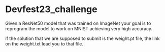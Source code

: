 # Devfest23_challenge
Given a ResNet50 model that was trained on ImageNet your goal is to reprogram the model to work on MNIST achieving very high accuracy.

if the solution that we are supposed to submit is the weight.pt file, the link on the weight.txt lead you to that file.
